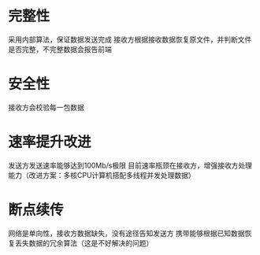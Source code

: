 # 完整性
采用内部算法，保证数据发送完成
接收方根据接收数据恢复原文件，并判断文件是否完整，不完整数据会报告前端

# 安全性
接收方会校验每一包数据

# 速率提升改进
发送方发送速率能够达到100Mb/s极限
目前速率瓶颈在接收方，增强接收方处理能力（改进方案：多核CPU计算机搭配多线程并发处理数据）

# 断点续传
网络是单向性，接收方数据缺失，没有途径告知发送方
携带能够根据已知数据恢复丢失数据的冗余算法（这是不好解决的问题）

